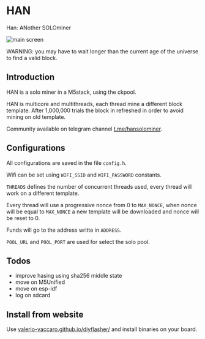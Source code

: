 # HAN
Han: ANother SOLOminer

![main screen](https://github.com/valerio-vaccaro/HAN/raw/main/screenshots/main.jpeg)

WARNING: you may have to wait longer than the current age of the universe to find a valid block.

## Introduction
HAN is a solo miner in a M5stack, using the ckpool. 

HAN is multicore and multithreads, each thread mine a different block template. After 1,000,000 trials the block in refreshed in order to avoid mining on old template.

Community available on telegram channel [t.me/hansolominer](https://t.me/hansolominer).

## Configurations
All configurations are saved in the file `config.h`.

Wifi can be set using `WIFI_SSID` and `WIFI_PASSWORD` constants.

`THREADS` defines the number of concurrent threads used, every thread will work on a different template.

Every thread will use a progressive nonce from 0 to `MAX_NONCE`, when nonce will be equal to `MAX_NONCE` a new template will be downloaded and nonce will be reset to 0.

Funds will go to the address writte in `ADDRESS`.

`POOL_URL` and `POOL_PORT` are used for select the solo pool.

## Todos

- improve hasing using sha256 middle state 
- move on M5Unified
- move on esp-idf
- log on sdcard

## Install from website
Use [valerio-vaccaro.github.io/diyflasher/](https://valerio-vaccaro.github.io/diyflasher/) and install binaries on your board.

